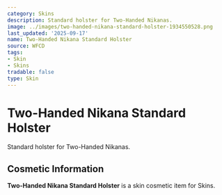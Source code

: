 ```yaml
---
category: Skins
description: Standard holster for Two-Handed Nikanas.
image: ../images/two-handed-nikana-standard-holster-1934550528.png
last_updated: '2025-09-17'
name: Two-Handed Nikana Standard Holster
source: WFCD
tags:
- Skin
- Skins
tradable: false
type: Skin
---
```


# Two-Handed Nikana Standard Holster

Standard holster for Two-Handed Nikanas.

## Cosmetic Information

**Two-Handed Nikana Standard Holster** is a skin cosmetic item for Skins.

